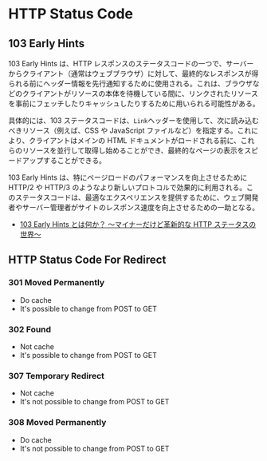 # HTTP Status Code

## 103 Early Hints

103 Early Hints は、HTTP レスポンスのステータスコードの一つで、サーバーからクライアント（通常はウェブブラウザ）に対して、最終的なレスポンスが得られる前にヘッダー情報を先行通知するために使用される。これは、ブラウザなどのクライアントがリソースの本体を待機している間に、リンクされたリソースを事前にフェッチしたりキャッシュしたりするために用いられる可能性がある。

具体的には、103 ステータスコードは、`Link`ヘッダーを使用して、次に読み込むべきリソース（例えば、CSS や JavaScript ファイルなど）を指定する。これにより、クライアントはメインの HTML ドキュメントがロードされる前に、これらのリソースを並行して取得し始めることができ、最終的なページの表示をスピードアップすることができる。

103 Early Hints は、特にページロードのパフォーマンスを向上させるために HTTP/2 や HTTP/3 のようなより新しいプロトコルで効果的に利用される。このステータスコードは、最適なエクスペリエンスを提供するために、ウェブ開発者やサーバー管理者がサイトのレスポンス速度を向上させるための一助となる。

- [103 Early Hints とは何か？ ～マイナーだけど革新的な HTTP ステータスの世界～](https://tech.repro.io/entry/2025/01/28/125334)

## HTTP Status Code For Redirect

### 301 Moved Permanently

- Do cache
- It's possible to change from POST to GET

### 302 Found

- Not cache
- It's possible to change from POST to GET

### 307 Temporary Redirect

- Not cache
- It's not possible to change from POST to GET

### 308 Moved Permanently

- Do cache
- It's not possible to change from POST to GET
